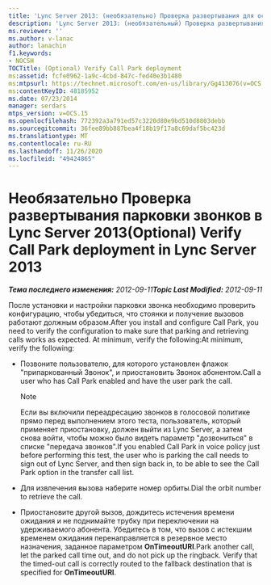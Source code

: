 ```yaml
---
title: 'Lync Server 2013: (необязательно) Проверка развертывания для остановки вызова'
description: 'Lync Server 2013: (необязательный) Проверка развертывания приостановки звонков.'
ms.reviewer: ''
ms.author: v-lanac
author: lanachin
f1.keywords:
- NOCSH
TOCTitle: (Optional) Verify Call Park deployment
ms:assetid: fcfe0962-1a9c-4cbd-847c-fed40e3b1480
ms:mtpsurl: https://technet.microsoft.com/en-us/library/Gg413076(v=OCS.15)
ms:contentKeyID: 48185952
ms.date: 07/23/2014
manager: serdars
mtps_version: v=OCS.15
ms.openlocfilehash: 772392a3a791ed57c3220d80e9bd510d8803debb
ms.sourcegitcommit: 36fee89bb887bea4f18b19f17a8c69daf5bc423d
ms.translationtype: MT
ms.contentlocale: ru-RU
ms.lasthandoff: 11/26/2020
ms.locfileid: "49424865"
---
```

# <a name="optional-verify-call-park-deployment-in-lync-server-2013"></a><span data-ttu-id="a511d-103">Необязательно Проверка развертывания парковки звонков в Lync Server 2013</span><span class="sxs-lookup"><span data-stu-id="a511d-103">(Optional) Verify Call Park deployment in Lync Server 2013</span></span>

<div data-xmlns="http://www.w3.org/1999/xhtml">

<div class="topic" data-xmlns="http://www.w3.org/1999/xhtml" data-msxsl="urn:schemas-microsoft-com:xslt" data-cs="https://msdn.microsoft.com/">

<div data-asp="https://msdn2.microsoft.com/asp">



</div>

<div id="mainSection">

<div id="mainBody"><span data-ttu-id="a511d-104">

<span> </span></span><span class="sxs-lookup"><span data-stu-id="a511d-104">

<span> </span></span></span>

<span data-ttu-id="a511d-105">_**Тема последнего изменения:** 2012-09-11_</span><span class="sxs-lookup"><span data-stu-id="a511d-105">_**Topic Last Modified:** 2012-09-11_</span></span>

<span data-ttu-id="a511d-106">После установки и настройки парковки звонка необходимо проверить конфигурацию, чтобы убедиться, что стоянки и получение вызовов работают должным образом.</span><span class="sxs-lookup"><span data-stu-id="a511d-106">After you install and configure Call Park, you need to verify the configuration to make sure that parking and retrieving calls works as expected.</span></span> <span data-ttu-id="a511d-107">At minimum, verify the following:</span><span class="sxs-lookup"><span data-stu-id="a511d-107">At minimum, verify the following:</span></span>

  - <span data-ttu-id="a511d-108">Позвоните пользователю, для которого установлен флажок "припаркованный Звонок", и приостановить Звонок абонентом.</span><span class="sxs-lookup"><span data-stu-id="a511d-108">Call a user who has Call Park enabled and have the user park the call.</span></span>
    
    <div>
    

    > [!NOTE]  
    > <span data-ttu-id="a511d-109">Если вы включили переадресацию звонков в голосовой политике прямо перед выполнением этого теста, пользователь, который применяет приостановку, должен выйти из Lync Server, а затем снова войти, чтобы можно было видеть параметр "дозвониться" в списке "передача звонков".</span><span class="sxs-lookup"><span data-stu-id="a511d-109">If you enabled Call Park in voice policy just before performing this test, the user who is parking the call needs to sign out of Lync Server, and then sign back in, to be able to see the Call Park option in the transfer call list.</span></span>

    
    </div>

  - <span data-ttu-id="a511d-110">Для извлечения вызова наберите номер орбиты.</span><span class="sxs-lookup"><span data-stu-id="a511d-110">Dial the orbit number to retrieve the call.</span></span>

  - <span data-ttu-id="a511d-p102">Приостановите другой вызов, дождитесь истечения времени ожидания и не поднимайте трубку при переключении на удерживаемого абонента. Убедитесь в том, что вызов с истекшим временем ожидания перенаправляется в резервное место назначения, заданное параметром **OnTimeoutURI**.</span><span class="sxs-lookup"><span data-stu-id="a511d-p102">Park another call, let the parked call time out, and do not pick up the ringback. Verify that the timed-out call is correctly routed to the fallback destination that is specified for **OnTimeoutURI**.</span></span>

<span data-ttu-id="a511d-113"></div>

<span> </span>

</div>

</div>

</span><span class="sxs-lookup"><span data-stu-id="a511d-113"></div>

<span> </span>

</div>

</div>

</span></span></div>

